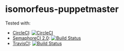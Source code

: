 # isomorfeus-puppetmaster



Tested with:
- [CircleCI](https://circleci.com): [![CircleCI](https://circleci.com/gh/isomorfeus/isomorfeus-puppetmaster/tree/master.svg?style=svg)](https://circleci.com/gh/isomorfeus/isomorfeus-puppetmaster/tree/master)
- [SemaphoreCI 2.0](https://semaphoreci.com): [![Build Status](https://semaphoreci.com/api/v1/isomorfeus/isomorfeus-puppetmaster/branches/master/shields_badge.svg)](https://semaphoreci.com/isomorfeus/isomorfeus-puppetmaster)
- [TravisCI](https://travis-ci.org): [![Build Status](https://travis-ci.org/isomorfeus/isomorfeus-puppetmaster.svg?branch=master)](https://travis-ci.org/isomorfeus/isomorfeus-puppetmaster)
 